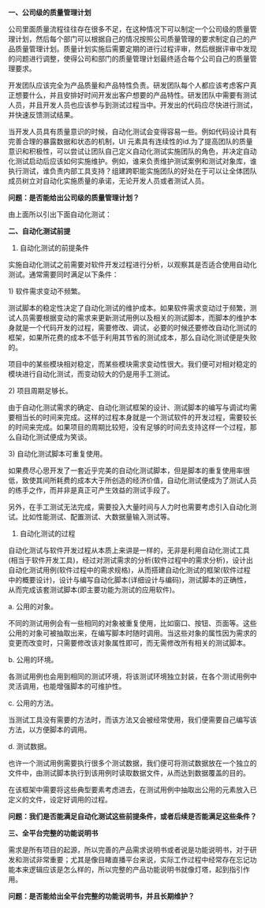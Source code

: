 **一、公司级的质量管理计划**

公司里面质量流程往往存在很多不足，在这种情况下可以制定一个公司级的质量管理计划，然后每个部门可以根据自己的情况按照公司质量管理的要求制定自己的产品质量管理计划。质量计划实施后需要定期的进行过程评审，然后根据评审中发现的问题进行调整，使得公司和部门的质量管理计划最终适合每个公司自己的质量管理要求。

开发团队应该完全为产品质量和产品特性负责。研发团队每个人都应该考虑客户真正想要什么，并且安排好时间开发出客户想要的产品特性。研发团队中需要有测试人员，并且开发人员也应该参与到测试过程当中。开发出的代码应尽快进行测试，并快速反馈测试结果。

当开发人员具有质量意识的时候，自动化测试会变得容易一些。例如代码设计具有完善合理的暴露数据和状态的机制，UI 元素具有连续性的id.为了提高团队的质量意识和积极性，可以尝试让团队自己定义自动化测试实施团队的角色，并决定自动化测试启动后应该如何实施维护。例如，谁来负责维护测试案例和测试对象库，谁执行测试，谁负责内部工具支持？组建跨职能实施团队的好处在于可以让全体团队成员树立对自动化实施质量的承诺，无论开发人员或者测试人员。

**问题：是否能给出公司级的质量管理计划？**

由上面所以引出下面自动化测试：

**二、自动化测试前提**

1. 自动化测试的前提条件

实施自动化测试之前需要对软件开发过程进行分析，以观察其是否适合使用自动化测试。通常需要同时满足以下条件：

1\) 软件需求变动不频繁。

测试脚本的稳定性决定了自动化测试的维护成本。如果软件需求变动过于频繁，测试人员需要根据变动的需求来更新测试用例以及相关的测试脚本，而脚本的维护本身就是一个代码开发的过程，需要修改、调试，必要的时候还要修改自动化测试的框架，如果所花费的成本不低于利用其节省的测试成本，那么自动化测试便是失败的。

项目中的某些模块相对稳定，而某些模块需求变动性很大。我们便可对相对稳定的模块进行自动化测试，而变动较大的仍是用手工测试。

2\) 项目周期足够长。

由于自动化测试需求的确定、自动化测试框架的设计、测试脚本的编写与调试均需要相当长的时间来完成。这样的过程本身就是一个测试软件的开发过程，需要较长的时间来完成。如果项目的周期比较短，没有足够的时间去支持这样一个过程，那么自动化测试便成为笑谈。

3\) 自动化测试脚本可重复使用。

如果费尽心思开发了一套近乎完美的自动化测试脚本，但是脚本的重复使用率很低，致使其间所耗费的成本大于所创造的经济价值，自动化测试便成为了测试人员的练手之作，而并非是真正可产生效益的测试手段了。

另外，在手工测试无法完成，需要投入大量时间与人力时也需要考虑引入自动化测试。比如性能测试、配置测试、大数据量输入测试等。

1. 自动化测试的过程

自动化测试与软件开发过程从本质上来讲是一样的，无非是利用自动化测试工具\(相当于软件开发工具\)，经过对测试需求的分析\(软件过程中的需求分析\)，设计出自动化测试用例\(软件过程中的需求规格\)，从而搭建自动化测试的框架\(软件过程中的概要设计\)，设计与编写自动化脚本\(详细设计与编码\)，测试脚本的正确性，从而完成该套测试脚本\(即主要功能为测试的应用软件\)。

a. 公用的对象。

不同的测试用例会有一些相同的对象被重复使用，比如窗口、按钮、页面等。这些公用的对象可被抽取出来，在编写脚本时随时调用。当这些对象的属性因为需求的变更而改变时，只需要修改该对象属性即可，而无需修改所有相关的测试脚本。

b. 公用的环境。

各测试用例也会用到相同的测试环境，将该测试环境独立封装，在各个测试用例中灵活调用，也能增强脚本的可维护性。

c. 公用的方法。

当测试工具没有需要的方法时，而该方法又会被经常使用，我们便需要自己编写该方法，以方便脚本的调用。

d. 测试数据。

也许一个测试用例需要执行很多个测试数据，我们便可将测试数据放在一个独立的文件中，由测试脚本执行到该用例时读取数据文件，从而达到数据覆盖的目的。

在该框架中需要将这些典型要素考虑进去，在测试用例中抽取出公用的元素放入已定义的文件，设定好调用的过程。

**问题：我们是否能满足自动化测试这些前提条件，或者后续是否能满足这些条件？**

**三、全平台完整的功能说明书**

需求是所有项目的起源，所以完善的产品需求说明书或者说是功能说明书，对于研发和测试非常重要；尤其是像目睹直播平台来说，实际工作过程中经常存在忘记功能本来逻辑应该是怎么样的，所以完整的产品功能说明书就像灯塔，起到指引作用。

**问题：是否能给出全平台完整的功能说明书，并且长期维护？**

